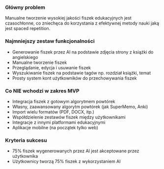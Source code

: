 ### Główny problem
Manualne tworzenie wysokiej jakości fiszek edukacyjnych jest czasochłonne, co zniechęca do korzystania z efektywnej metody nauki jaką jest spaced repetition.

### Najmniejszy zestaw funkcjonalności
- Generowanie fiszek przez AI na podstawie zdjęcia strony z książki do angielskiego
- Manualne tworzenie fiszek
- Przeglądanie, edycja i usuwanie fiszek
- Wyszukiwanie fiszek na podstawie tagów np. rozdział książki, temat
- Prosty system kont użytkowników do przechowywania fiszek


### Co NIE wchodzi w zakres MVP
- Integracja fiszek z gotowym algorytmem powtórek
- Własny, zaawansowany algorytm powtórek (jak SuperMemo, Anki)
- Import wielu formatów (PDF, DOCX, itp.)
- Współdzielenie zestawów fiszek między użytkownikami
- Integracje z innymi platformami edukacyjnymi
- Aplikacje mobilne (na początek tylko web)

### Kryteria sukcesu
- 75% fiszek wygenerowanych przez AI jest akceptowane przez użytkownika
- Użytkownicy tworzą 75% fiszek z wykorzystaniem AI